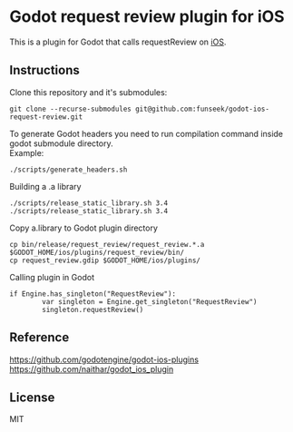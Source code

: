 # Godot request review plugin for iOS
This is a plugin for Godot that calls requestReview on [iOS](https://developer.apple.com/documentation/storekit/skstorereviewcontroller/3566727-requestreview).

## Instructions
Clone this repository and it's submodules:
```
git clone --recurse-submodules git@github.com:funseek/godot-ios-request-review.git
```

To generate Godot headers you need to run compilation command inside godot submodule directory.   
Example:
```
./scripts/generate_headers.sh
```

Building a .a library
```
./scripts/release_static_library.sh 3.4
./scripts/release_static_library.sh 3.4
```

Copy a.library to Godot plugin directory
```
cp bin/release/request_review/request_review.*.a $GODOT_HOME/ios/plugins/request_review/bin/
cp request_review.gdip $GODOT_HOME/ios/plugins/
```

Calling plugin in Godot
```godot
if Engine.has_singleton("RequestReview"):
		var singleton = Engine.get_singleton("RequestReview")
		singleton.requestReview()
```

## Reference
https://github.com/godotengine/godot-ios-plugins  
https://github.com/naithar/godot_ios_plugin

## License
MIT
